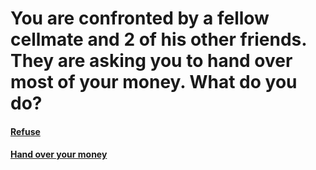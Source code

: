 # You are confronted by a fellow cellmate and 2 of his other friends. They are asking you to hand over most of your money. What do you do?

#### [Refuse](medical-care.md)
#### [Hand over your money](choosing-escape.md)